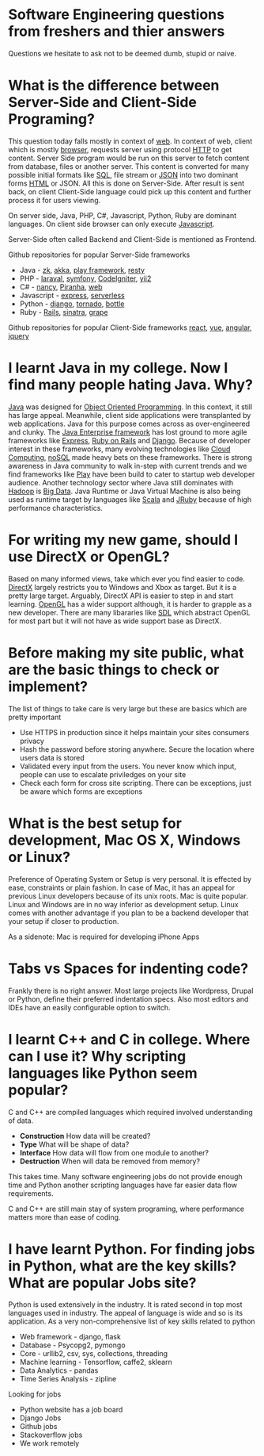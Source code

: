 # Software Engineering questions from freshers and thier answers
Questions we hesitate to ask not to be deemed dumb, stupid or naive.

What is the difference between Server-Side and Client-Side Programing?
======================================================================
This question today falls mostly in context of [web](https://en.wikipedia.org/wiki/World_Wide_Web). In context of web, client which is mostly [browser](https://en.wikipedia.org/wiki/Web_browser), requests server using protocol [HTTP](http://amzn.to/2yzHhSY) to get content. Server Side program would be run on this server to fetch content from database, files or another server. This content is converted for many possible initial formats like [SQL](http://amzn.to/2xPxAgZ), file stream or [JSON](http://amzn.to/2gPILR9) into two dominant forms [HTML](http://amzn.to/2zAdA43) or JSON. All this is done on Server-Side. After result is sent back, on client Client-Side language could pick up this content and further process it for users viewing. 

On server side, Java, PHP, C#, Javascript, Python, Ruby are dominant languages. On client side browser can only execute [Javascript](http://amzn.to/2zxXo3v).

Server-Side often called Backend and Client-Side is mentioned as Frontend.

Github repositories for popular Server-Side frameworks
* Java - [zk](https://github.com/zkoss/zk), [akka](https://github.com/akka/akka), [play framework](https://github.com/akka/akka), [resty](https://github.com/Dreampie/Resty)
* PHP - [laraval](https://github.com/laravel/laravel), [symfony](https://github.com/laravel/laravel), [CodeIgniter](https://github.com/bcit-ci/CodeIgniter), [yii2](https://github.com/yiisoft/yii2)
* C# - [nancy](https://github.com/NancyFx/Nancy), [Piranha](https://github.com/PiranhaCMS/Piranha), [web](https://github.com/neosmart/web)
* Javascript - [express](https://github.com/expressjs/express), [serverless](https://github.com/serverless/serverless)
* Python - [django](https://github.com/django/django), [tornado](https://github.com/tornadoweb/tornado), [bottle](https://github.com/bottlepy/bottle)
* Ruby - [Rails](https://github.com/rails/rails), [sinatra](https://github.com/sinatra/sinatra), [grape](https://github.com/ruby-grape/grape)

Github repositories for popular Client-Side frameworks
[react](https://github.com/facebook/react), [vue](https://github.com/vuejs/vue), [angular](https://github.com/angular/angular.js), [jquery](https://github.com/jquery/jquery)



I learnt Java in my college. Now I find many people hating Java. Why?
=====================================================================
[Java](http://amzn.to/2xQArq8) was designed for [Object Oriented Programming](http://amzn.to/2yywTuF). In this context, it still has large appeal. Meanwhile, client side applications were transplanted by web applications. Java for this purpose comes across as over-engineered and clunky. The [Java Enterprise framework](http://amzn.to/2gRy5Sn) has lost ground to more agile frameworks like [Express](http://amzn.to/2xRDl2R), [Ruby on Rails](http://amzn.to/2xRM7O6) and [Django](http://amzn.to/2yxtdZV). Because of developer interest in these frameworks, many evolving technologies like [Cloud Computing](http://amzn.to/2yz3MZA), [noSQL](http://amzn.to/2xS4BhK) made heavy bets on these frameworks. There is strong awareness in Java community to walk in-step with current trends and we find frameworks like [Play](http://amzn.to/2xRm1ej) have been build to cater to startup web developer audience. Another technology sector where Java still dominates with [Hadoop](http://amzn.to/2gtknrJ) is [Big Data](http://amzn.to/2xQ1pOv). Java Runtime or Java Virtual Machine is also being used as runtime target by languages like [Scala](http://amzn.to/2yyL9DA) and [JRuby](http://amzn.to/2yTVwVo) because of high performance characteristics.

For writing my new game, should I use DirectX or OpenGL?
========================================================
Based on many informed views, take which ever you find easier to code. [DirectX](http://amzn.to/2yTdG9R) largely restricts you to Windows and Xbox as target. But it is a pretty large target. Arguably, DirectX API is easier to step in and start learning. [OpenGL](http://amzn.to/2xQ6bRf) has a wider support although, it is harder to grapple as a new developer. There are many libararies like [SDL](http://amzn.to/2zzxM6h) which abstract OpenGL for most part but it will not have as wide support base as DirectX.

Before making my site public, what are the basic things to check or implement?
==============================================================================
 The list of things to take care is very large but these are basics which are pretty important

 * Use HTTPS in production since it helps maintain your sites consumers privacy 
 * Hash the password before storing anywhere. Secure the location where users data is stored
 * Validated every input from the users. You never know which input, people can use to escalate priviledges on your site
 * Check each form for cross site scripting. There can be exceptions, just be aware which forms are exceptions

What is the best setup for development, Mac OS X, Windows or Linux?
===================================================================
Preference of Operating System or Setup is very personal. It is effected by ease, constraints or plain fashion. In case of Mac, it has an appeal for previous Linux developers because of its unix roots. Mac is quite popular. Linux and Windows are in no way inferior as development setup. Linux comes with another advantage if you plan to be a backend developer that your setup if closer to production.

As a sidenote: Mac is required for developing iPhone Apps

Tabs vs Spaces for indenting code?
==================================
Frankly there is no right answer. Most large projects like Wordpress, Drupal or Python, define their preferred indentation specs. Also most editors and IDEs have an easily configurable option to switch.

I learnt C++ and C in college. Where can I use it? Why scripting languages like Python seem popular?
====================================================================================================
C and C++ are compiled languages which required involved understanding of data. 

* **Construction** How data will be created? 
* **Type** What will be shape of data?
* **Interface** How data will flow from one module to another?
* **Destruction** When will data be removed from memory?

This takes time. Many software engineering jobs do not provide enough time and Python another scripting languages have far easier data flow requirements. 

C and C++ are still main stay of system programing, where performance matters more than ease of coding.

I have learnt Python. For finding jobs in Python, what are the key skills? What are popular Jobs site?
======================================================================================================
Python is used extensively in the industry. It is rated second in top most languages used in industry. The appeal of language is wide and so is its application. As a very non-comprehensive list of key skills related to python

* Web framework - django, flask
* Database - Psycopg2, pymongo
* Core - urllib2, csv, sys, collections, threading
* Machine learning - Tensorflow, caffe2, sklearn
* Data Analytics - pandas
* Time Series Analysis - zipline

Looking for jobs 

* Python website has a job board
* Django Jobs
* Github jobs
* Stackoverflow jobs
* We work remotely








